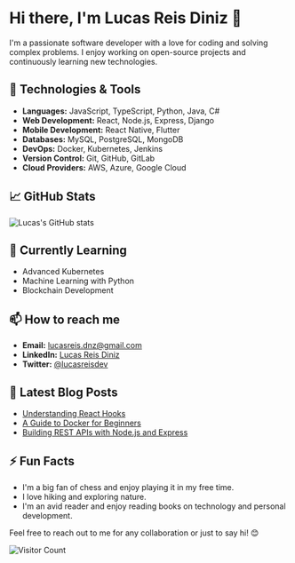 # Hi there, I'm Lucas Reis Diniz 👋

I'm a passionate software developer with a love for coding and solving complex problems. I enjoy working on open-source projects and continuously learning new technologies. 

## 🔧 Technologies & Tools

- **Languages:** JavaScript, TypeScript, Python, Java, C#
- **Web Development:** React, Node.js, Express, Django
- **Mobile Development:** React Native, Flutter
- **Databases:** MySQL, PostgreSQL, MongoDB
- **DevOps:** Docker, Kubernetes, Jenkins
- **Version Control:** Git, GitHub, GitLab
- **Cloud Providers:** AWS, Azure, Google Cloud

## 📈 GitHub Stats

![Lucas's GitHub stats](https://github-readme-stats.vercel.app/api?username=lucas-reis-diniz&show_icons=true&theme=dracula)

## 🌱 Currently Learning

- Advanced Kubernetes
- Machine Learning with Python
- Blockchain Development

## 📫 How to reach me

- **Email:** lucasreis.dnz@gmail.com
- **LinkedIn:** [Lucas Reis Diniz](https://www.linkedin.com/in/lucas-reis-diniz-13516421b/)
- **Twitter:** [@lucasreisdev]([https://x.com/lucasReisDEV])

## 📝 Latest Blog Posts

<!-- BLOG-POST-LIST:START -->
- [Understanding React Hooks](https://dev.to/lucasreisdev/understanding-react-hooks-1a2b)
- [A Guide to Docker for Beginners](https://dev.to/lucasreisdev/a-guide-to-docker-for-beginners-3c4d)
- [Building REST APIs with Node.js and Express](https://dev.to/lucasreisdev/building-rest-apis-with-nodejs-and-express-5e6f)
<!-- BLOG-POST-LIST:END -->

## ⚡ Fun Facts

- I'm a big fan of chess and enjoy playing it in my free time.
- I love hiking and exploring nature.
- I'm an avid reader and enjoy reading books on technology and personal development.

Feel free to reach out to me for any collaboration or just to say hi! 😊

![Visitor Count](https://visitor-badge.glitch.me/badge?page_id=lucas-reis-diniz.visitor-badge)
```` ▋
